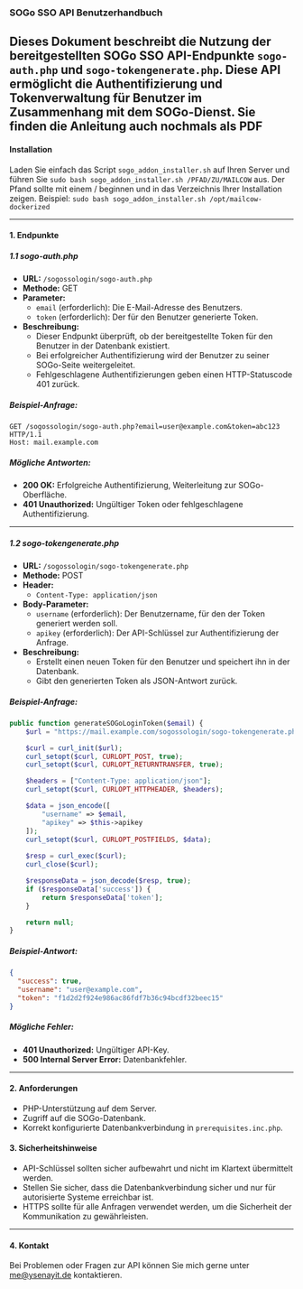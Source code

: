 ### SOGo SSO API Benutzerhandbuch

Dieses Dokument beschreibt die Nutzung der bereitgestellten SOGo SSO API-Endpunkte `sogo-auth.php` und `sogo-tokengenerate.php`. Diese API ermöglicht die Authentifizierung und Tokenverwaltung für Benutzer im Zusammenhang mit dem SOGo-Dienst.
Sie finden die Anleitung auch nochmals als PDF
---
#### Installation
Laden Sie einfach das Script `sogo_addon_installer.sh` auf Ihren Server und führen Sie `sudo bash sogo_addon_installer.sh /PFAD/ZU/MAILCOW` aus.
Der Pfand sollte mit einem / beginnen und in das Verzeichnis Ihrer Installation zeigen.
Beispiel: `sudo bash sogo_addon_installer.sh /opt/mailcow-dockerized`

---

#### **1. Endpunkte**

##### **1.1 sogo-auth.php**
- **URL:** `/sogossologin/sogo-auth.php`
- **Methode:** GET
- **Parameter:**
  - `email` (erforderlich): Die E-Mail-Adresse des Benutzers.
  - `token` (erforderlich): Der für den Benutzer generierte Token.
- **Beschreibung:**
  - Dieser Endpunkt überprüft, ob der bereitgestellte Token für den Benutzer in der Datenbank existiert.
  - Bei erfolgreicher Authentifizierung wird der Benutzer zu seiner SOGo-Seite weitergeleitet.
  - Fehlgeschlagene Authentifizierungen geben einen HTTP-Statuscode 401 zurück.

##### **Beispiel-Anfrage:**
```
GET /sogossologin/sogo-auth.php?email=user@example.com&token=abc123 HTTP/1.1
Host: mail.example.com
```

##### **Mögliche Antworten:**
- **200 OK:** Erfolgreiche Authentifizierung, Weiterleitung zur SOGo-Oberfläche.
- **401 Unauthorized:** Ungültiger Token oder fehlgeschlagene Authentifizierung.

---

##### **1.2 sogo-tokengenerate.php**
- **URL:** `/sogossologin/sogo-tokengenerate.php`
- **Methode:** POST
- **Header:**
  - `Content-Type: application/json`
- **Body-Parameter:**
  - `username` (erforderlich): Der Benutzername, für den der Token generiert werden soll.
  - `apikey` (erforderlich): Der API-Schlüssel zur Authentifizierung der Anfrage.
- **Beschreibung:**
  - Erstellt einen neuen Token für den Benutzer und speichert ihn in der Datenbank.
  - Gibt den generierten Token als JSON-Antwort zurück.

##### **Beispiel-Anfrage:**
```php
public function generateSOGoLoginToken($email) {
    $url = "https://mail.example.com/sogossologin/sogo-tokengenerate.php";

    $curl = curl_init($url);
    curl_setopt($curl, CURLOPT_POST, true);
    curl_setopt($curl, CURLOPT_RETURNTRANSFER, true);

    $headers = ["Content-Type: application/json"];
    curl_setopt($curl, CURLOPT_HTTPHEADER, $headers);

    $data = json_encode([
        "username" => $email,
        "apikey" => $this->apikey
    ]);
    curl_setopt($curl, CURLOPT_POSTFIELDS, $data);
    
    $resp = curl_exec($curl);
    curl_close($curl);

    $responseData = json_decode($resp, true);
    if ($responseData['success']) {
        return $responseData['token'];
    }

    return null;
}
```

##### **Beispiel-Antwort:**
```json
{
  "success": true,
  "username": "user@example.com",
  "token": "f1d2d2f924e986ac86fdf7b36c94bcdf32beec15"
}
```

##### **Mögliche Fehler:**
- **401 Unauthorized:** Ungültiger API-Key.
- **500 Internal Server Error:** Datenbankfehler.

---

#### **2. Anforderungen**
- PHP-Unterstützung auf dem Server.
- Zugriff auf die SOGo-Datenbank.
- Korrekt konfigurierte Datenbankverbindung in `prerequisites.inc.php`.

#### **3. Sicherheitshinweise**
- API-Schlüssel sollten sicher aufbewahrt und nicht im Klartext übermittelt werden.
- Stellen Sie sicher, dass die Datenbankverbindung sicher und nur für autorisierte Systeme erreichbar ist.
- HTTPS sollte für alle Anfragen verwendet werden, um die Sicherheit der Kommunikation zu gewährleisten.

---

#### **4. Kontakt**
Bei Problemen oder Fragen zur API können Sie mich gerne unter me@ysenayit.de kontaktieren.
